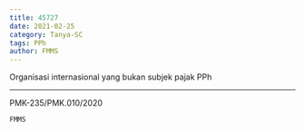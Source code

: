 ```yaml
---
title: 45727
date: 2021-02-25
category: Tanya-SC
tags: PPh
author: FMMS
---
```


Organisasi internasional yang bukan subjek pajak PPh

---

PMK-235/PMK.010/2020

`FMMS`
